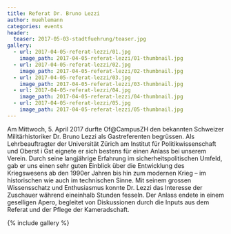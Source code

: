 ```yaml
---
title: Referat Dr. Bruno Lezzi
author: muehlemann
categories: events
header:
  teaser: 2017-05-03-stadtfuehrung/teaser.jpg
gallery:
  - url: 2017-04-05-referat-lezzi/01.jpg
    image_path: 2017-04-05-referat-lezzi/01-thumbnail.jpg
  - url: 2017-04-05-referat-lezzi/02.jpg
    image_path: 2017-04-05-referat-lezzi/02-thumbnail.jpg
  - url: 2017-04-05-referat-lezzi/03.jpg
    image_path: 2017-04-05-referat-lezzi/03-thumbnail.jpg
  - url: 2017-04-05-referat-lezzi/04.jpg
    image_path: 2017-04-05-referat-lezzi/04-thumbnail.jpg
  - url: 2017-04-05-referat-lezzi/05.jpg
    image_path: 2017-04-05-referat-lezzi/05-thumbnail.jpg
---
```


Am Mittwoch, 5. April 2017 durfte Of@CampusZH den bekannten Schweizer
Milit&auml;rhistoriker Dr. Bruno Lezzi als Gastreferenten begr&uuml;ssen. Als
Lehrbeauftragter der Universit&auml;t Z&uuml;rich am Institut für Politikwissenschaft
und Oberst i Gst eignete er sich bestens für einen Anlass bei unserem Verein. Durch
seine langj&auml;hrige Erfahrung im sicherheitspolitischen Umfeld, gab er uns einen
sehr guten Einblick &uuml;ber die Entwicklung des Kriegswesens ab den 1990er Jahren
bis hin zum modernen Krieg – im historischen wie auch im technischen Sinne. Mit seinem
grossen Wissensschatz und Enthusiasmus konnte Dr. Lezzi das Interesse der Zuschauer
w&auml;hrend eineinhalb Stunden fesseln. Der Anlass endete in einem geselligen Apero,
begleitet von Diskussionen durch die Inputs aus dem Referat und der Pflege der
Kameradschaft.

{% include gallery %}
